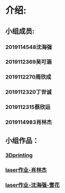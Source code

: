 # 介绍:
## 小组成员:
### 2019114548沈海强
### 2019112369吴可涵
### 2019112270周欣成
### 2019112320丁世诚
### 2019112315蔡欣运
### 2019114983肖林杰
## 小组作品：
### [3Dprinting](https://www.zaowu.fun/p/6062f4d8234c46320e6d2e81)
### [laser作业-肖林杰](https://www.zaowu.fun/p/6062fdb1234c46320e6d2ee5)
### [laser作业-沈海强-雪花](https://zaowu.fun/p/606095ca234c46320e6d2c51)

